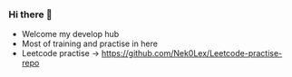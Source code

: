 ### Hi there 👋
- Welcome my develop hub
- Most of training and practise in here
- Leetcode practise -> https://github.com/Nek0Lex/Leetcode-practise-repo

<!--
**Nek0Lex/Nek0Lex** is a ✨ _special_ ✨ repository because its `README.md` (this file) appears on your GitHub profile.

Here are some ideas to get you started:

- 🔭 I’m currently working on ...
- 🌱 I’m currently learning ...
- 👯 I’m looking to collaborate on ...
- 🤔 I’m looking for help with ...
- 💬 Ask me about ...
- 📫 How to reach me: ...
- 😄 Pronouns: ...
- ⚡ Fun fact: ...
-->
